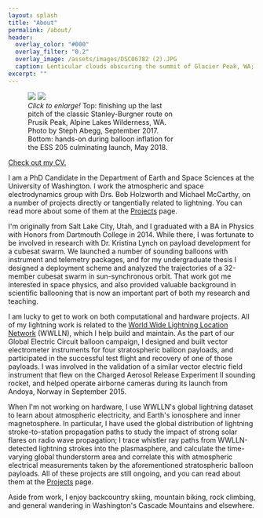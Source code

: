 ```yaml
---
layout: splash
title: "About"
permalink: /about/
header:
  overlay_color: "#000"
  overlay_filter: "0.2"
  overlay_image: /assets/images/DSC06782 (2).JPG
  caption: Lenticular clouds obscuring the summit of Glacier Peak, WA; May 2018
excerpt: ""
---
```


<figure class="double" style="width: 300px" class="align-right">
    <a href="{{ site.url }}{{ site.baseurl }}/assets/images/Prusik_170910_089.jpg"><img src="{{ site.url }}{{ site.baseurl }}/assets/images/Prusik_170910_089.jpg"></a>
    <a href="{{ site.url }}{{ site.baseurl }}/assets/images/IMG_4461.JPG"><img src="{{ site.url }}{{ site.baseurl }}/assets/images/IMG_4461.JPG"></a>
    <figcaption><i>Click to enlarge!</i>  Top: finishing up the last pitch of the classic Stanley-Burgner route on Prusik Peak, Alpine Lakes Wilderness, WA.  Photo by Steph Abegg, September 2017.  Bottom: hands-on during balloon inflation for the ESS 205 culminating launch, May 2018. </figcaption>
</figure>

[Check out my CV.](/assets/Anderson_Todd_CV.pdf)

I am a PhD Candidate in the Department of Earth and Space Sciences at the University of Washington.  I work the atmospheric and space electrodynamics group with Drs. Bob Holzworth and Michael McCarthy, on a number of projects directly or tangentially related to lightning. You can read more about some of them at the [Projects](/projects/) page. 

I'm originally from Salt Lake City, Utah, and I graduated with a BA in Physics with Honors from Dartmouth College in 2014.  While there, I was fortunate to be involved in research with Dr. Kristina Lynch on payload development for a cubesat swarm.  We launched a number of sounding balloons with instrument and telemetry packages, and for my undergraduate thesis I designed a deployment scheme and analyzed the trajectories of a 32-member cubesat swarm in sun-synchronous orbit.  That work got me interested in space physics, and also provided valuable background in scientific ballooning that is now an important part of both my research and teaching.

I am lucky to get to work on both computational and hardware projects.  All of my lightning work is related to the [World Wide Lightning Location Network](https://wwlln.net) (WWLLN), which I help build and maintain.  As the part of our Global Electric Circuit balloon campaign, I designed and built vector electrometer instruments for four stratospheric balloon payloads, and participated in the successful test flight and recovery of one of those payloads.  I was involved in the validation of a similar vector electric field instrument that flew on the Charged Aerosol Release Experiment II sounding rocket, and helped operate airborne cameras during its launch from Andoya, Norway in September 2015.

When I'm not working on hardware, I use WWLLN's global lightning dataset to learn about atmospheric electricity, and Earth's ionosphere and inner magnetosphere.  In particular, I have used the global distribution of lightning stroke-to-station propagation paths to study the impact of strong solar flares on radio wave propagation; I trace whistler ray paths from WWLLN-detected lightning strokes into the plasmasphere, and calculate the time-varying global thunderstorm area and correlate this with atmospheric electrical measurements taken by the aforementioned stratospheric balloon payloads.  All of these projects are still ongoing, and you can read about them at the [Projects](/projects/) page.

Aside from work, I enjoy backcountry skiing, mountain biking, rock climbing, and general wandering in Washington's Cascade Mountains and elsewhere.
